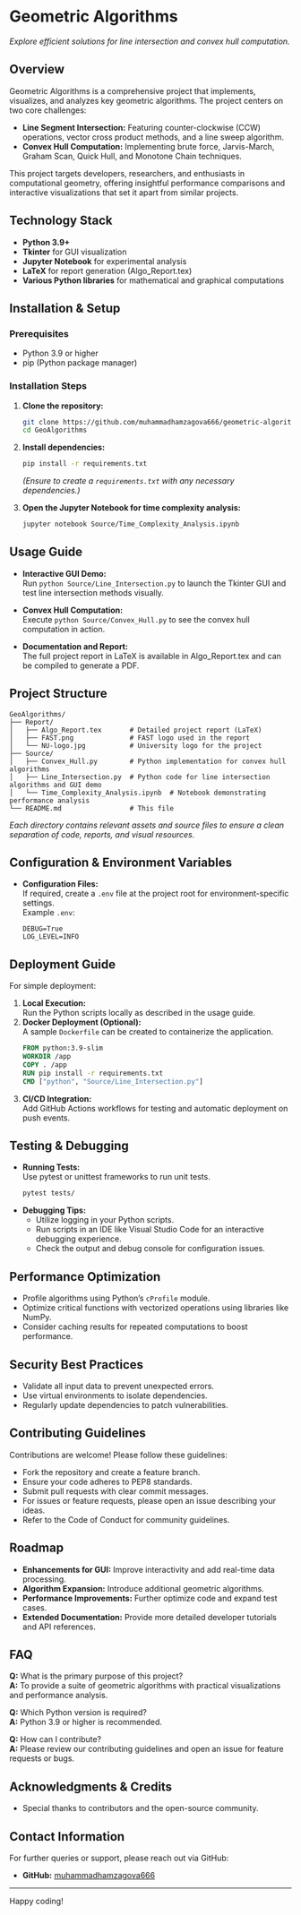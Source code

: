 # Geometric Algorithms
*Explore efficient solutions for line intersection and convex hull computation.*

## Overview
Geometric Algorithms is a comprehensive project that implements, visualizes, and analyzes key geometric algorithms. The project centers on two core challenges:
- **Line Segment Intersection:** Featuring counter-clockwise (CCW) operations, vector cross product methods, and a line sweep algorithm.
- **Convex Hull Computation:** Implementing brute force, Jarvis-March, Graham Scan, Quick Hull, and Monotone Chain techniques.

This project targets developers, researchers, and enthusiasts in computational geometry, offering insightful performance comparisons and interactive visualizations that set it apart from similar projects.

## Technology Stack
- **Python 3.9+**
- **Tkinter** for GUI visualization
- **Jupyter Notebook** for experimental analysis
- **LaTeX** for report generation (Algo_Report.tex)
- **Various Python libraries** for mathematical and graphical computations

## Installation & Setup

### Prerequisites
- Python 3.9 or higher
- pip (Python package manager)

### Installation Steps
1. **Clone the repository:**
    ```sh
    git clone https://github.com/muhammadhamzagova666/geometric-algorithms.git
    cd GeoAlgorithms
    ```

2. **Install dependencies:**
    ```sh
    pip install -r requirements.txt
    ```
   *(Ensure to create a `requirements.txt` with any necessary dependencies.)*

3. **Open the Jupyter Notebook for time complexity analysis:**
    ```sh
    jupyter notebook Source/Time_Complexity_Analysis.ipynb
    ```

## Usage Guide

- **Interactive GUI Demo:**  
  Run `python Source/Line_Intersection.py` to launch the Tkinter GUI and test line intersection methods visually.

- **Convex Hull Computation:**  
  Execute `python Source/Convex_Hull.py` to see the convex hull computation in action.

- **Documentation and Report:**  
  The full project report in LaTeX is available in Algo_Report.tex and can be compiled to generate a PDF.

## Project Structure
```
GeoAlgorithms/
├── Report/
│   ├── Algo_Report.tex       # Detailed project report (LaTeX)
│   ├── FAST.png              # FAST logo used in the report
│   └── NU-logo.jpg           # University logo for the project
├── Source/
│   ├── Convex_Hull.py        # Python implementation for convex hull algorithms
│   ├── Line_Intersection.py  # Python code for line intersection algorithms and GUI demo
│   └── Time_Complexity_Analysis.ipynb  # Notebook demonstrating performance analysis
└── README.md                 # This file
```
*Each directory contains relevant assets and source files to ensure a clean separation of code, reports, and visual resources.*

## Configuration & Environment Variables
- **Configuration Files:**  
  If required, create a `.env` file at the project root for environment-specific settings.  
  Example `.env`:
  ```
  DEBUG=True
  LOG_LEVEL=INFO
  ```

## Deployment Guide
For simple deployment:
1. **Local Execution:**  
   Run the Python scripts locally as described in the usage guide.
2. **Docker Deployment (Optional):**  
   A sample `Dockerfile` can be created to containerize the application.
    ```dockerfile
    FROM python:3.9-slim
    WORKDIR /app
    COPY . /app
    RUN pip install -r requirements.txt
    CMD ["python", "Source/Line_Intersection.py"]
    ```
3. **CI/CD Integration:**  
   Add GitHub Actions workflows for testing and automatic deployment on push events.

## Testing & Debugging
- **Running Tests:**  
  Use pytest or unittest frameworks to run unit tests.
    ```sh
    pytest tests/
    ```
- **Debugging Tips:**  
  - Utilize logging in your Python scripts.
  - Run scripts in an IDE like Visual Studio Code for an interactive debugging experience.
  - Check the output and debug console for configuration issues.

## Performance Optimization
- Profile algorithms using Python’s `cProfile` module.
- Optimize critical functions with vectorized operations using libraries like NumPy.
- Consider caching results for repeated computations to boost performance.

## Security Best Practices
- Validate all input data to prevent unexpected errors.
- Use virtual environments to isolate dependencies.
- Regularly update dependencies to patch vulnerabilities.

## Contributing Guidelines
Contributions are welcome! Please follow these guidelines:
- Fork the repository and create a feature branch.
- Ensure your code adheres to PEP8 standards.
- Submit pull requests with clear commit messages.
- For issues or feature requests, please open an issue describing your ideas.
- Refer to the Code of Conduct for community guidelines.

## Roadmap
- **Enhancements for GUI:** Improve interactivity and add real-time data processing.
- **Algorithm Expansion:** Introduce additional geometric algorithms.
- **Performance Improvements:** Further optimize code and expand test cases.
- **Extended Documentation:** Provide more detailed developer tutorials and API references.

## FAQ
**Q:** What is the primary purpose of this project?  
**A:** To provide a suite of geometric algorithms with practical visualizations and performance analysis.

**Q:** Which Python version is required?  
**A:** Python 3.9 or higher is recommended.

**Q:** How can I contribute?  
**A:** Please review our contributing guidelines and open an issue for feature requests or bugs.

## Acknowledgments & Credits
- Special thanks to contributors and the open-source community.

## Contact Information
For further queries or support, please reach out via GitHub:
- **GitHub:** [muhammadhamzagova666](https://github.com/muhammadhamzagova666)

---

Happy coding!
